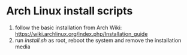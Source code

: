 # Arch Linux install scripts

1) follow the basic installation from Arch Wiki: https://wiki.archlinux.org/index.php/Installation_guide
2) run _install.sh_ as root, reboot the system and remove the installation media
